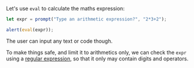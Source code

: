 Let's use `eval` to calculate the maths expression:

```js demo run
let expr = prompt("Type an arithmetic expression?", "2*3+2");

alert(eval(expr));
```

The user can input any text or code though.

To make things safe, and limit it to arithmetics only, we can check the `expr` using a [regular expression](info:regular-expressions), so that it only may contain digits and operators.

